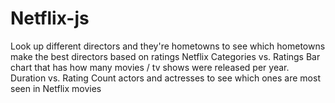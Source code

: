 # Netflix-js

Look up different directors and they're hometowns to see which hometowns make the best directors based on ratings
Netflix Categories vs. Ratings
Bar chart that has how many movies / tv shows were released per year.
Duration vs. Rating
Count actors and actresses to see which ones are most seen in Netflix movies
